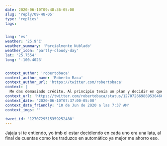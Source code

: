 ```yaml
---
date: 2020-06-10T09:48:36-05:00
slug: 'reply/09-48-05'
type: 'replies'
tags:


lang: 'es'
weather: '25.9°C'
weather_summary: 'Parcialmente Nublado'
weather_icon: 'partly-cloudy-day'
lat: '25.7554'
long: '-100.4023'


context_author: 'robertobaca'
context_author_name: 'Roberto Baca'
context_author_url: 'https://twitter.com/robertobaca'
context: |
  Me das demasiado crédito. Al principio tenía un plan y decidir en que idioma tuiteaba algo pero como a los seis meses era una lata hacer eso y desde entonces todo es más o menos al azar 😂
context_url: 'https://twitter.com/robertobaca/status/1270726698695364608?s=12'
context_date: '2020-06-10T07:37:00-05:00'
context_date_friendly: '10 de Jun de 2020 a las 7:37 AM'
context_imgs: ''

tweet_id: '1270729515359252480'
---
```

Jajaja si te entiendo, yo tmb el estar decidiendo en cada uno era una lata, al final de cuentas como los traduzco en automático ya mejor me ahorro eso.